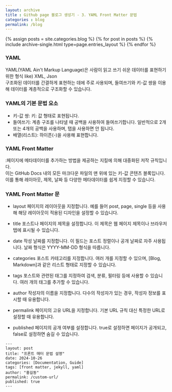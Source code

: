 ```yaml
---
layout: archive
title : Github page 블로그 생성기 - 3. YAML Front Matter 문법
categories : blog
permalink: /blog
---
```

{% assign posts = site.categories.blog %}
{% for post in posts %} {% include archive-single.html type=page.entries_layout %} {% endfor %}

### YAML
YAML(YAML Ain't Markup Language)은 사람이 읽고 쓰기 쉬운 데이터를 표현하기 위한 형식 like) XML, Json    
구조화된 데이터를 간결하게 표현하는 데에 주로 사용되며, 들여쓰기와 키-값 쌍을 이용해 데이터를 계층적으로 구조화할 수 있습니다.    
   
### YAML의 기본 문법 요소
- 키-값 쌍: 키: 값 형태로 표현됩니다.
- 들여쓰기: 계층 구조를 나타낼 때 공백을 사용하여 들여쓰기합니다. 일반적으로 2개 또는 4개의 공백을 사용하며, 탭을 사용하면 안 됩니다.
- 배열(리스트): 하이픈(-)을 사용해 표현합니다.
   
### YAML Front Matter
:페이지에 메타데이터를 추가하는 방법을 제공하는 지킬에 의해 대중화된 저작 규칙입니다.   
이는 GitHub Docs 내의 모든 마크다운 파일의 맨 위에 있는 키-값 콘텐츠 블록입니다. 이를 통해 레이아웃, 제목, 날짜 등 다양한 메타데이터를 쉽게 지정할 수 있습니다. 
   
### YAML Front Matter 문
- layout
페이지의 레이아웃을 지정합니다. 예를 들어 post, page, single 등을 사용해 해당 레이아웃이 적용된 디자인을 설정할 수 있습니다.

- title
포스트나 페이지의 제목을 설정합니다. 이 제목은 웹 페이지 제목이나 브라우저 탭에 표시될 수 있습니다.

- date
작성 날짜를 지정합니다. 이 필드는 포스트 정렬이나 공개 날짜로 자주 사용됩니다. 날짜 형식은 YYYY-MM-DD 형식을 따릅니다.

- categories
포스트 카테고리를 지정합니다. 여러 개를 지정할 수 있으며, [Blog, Markdown]과 같은 리스트 형태로 지정할 수 있습니다.

- tags
포스트와 관련된 태그를 지정하여 검색, 분류, 필터링 등에 사용할 수 있습니다. 여러 개의 태그를 추가할 수 있습니다.

- author
작성자의 이름을 지정합니다. 다수의 작성자가 있는 경우, 작성자 정보를 표시할 때 유용합니다.

- permalink
페이지의 고유 URL을 지정합니다. 기본 URL 규칙 대신 특정한 URL로 설정할 때 유용합니다.

- published
페이지의 공개 여부를 설정합니다. true로 설정하면 페이지가 공개되고, false로 설정하면 숨길 수 있습니다.


```
---
layout: post
title: "프론트 매터 문법 설명"
date: 2024-10-26
categories: [Documentation, Guide]
tags: [front matter, jekyll, yaml]
author: "홍길동"
permalink: /custom-url/
published: true
---
```
